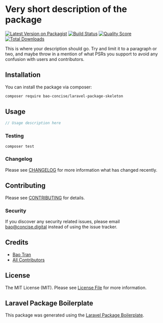 # Very short description of the package

[![Latest Version on Packagist](https://img.shields.io/packagist/v/bao-concise/laravel-package-skeleton.svg?style=flat-square)](https://packagist.org/packages/bao-concise/laravel-package-skeleton)
[![Build Status](https://img.shields.io/travis/bao-concise/laravel-package-skeleton/master.svg?style=flat-square)](https://travis-ci.org/bao-concise/laravel-package-skeleton)
[![Quality Score](https://img.shields.io/scrutinizer/g/bao-concise/laravel-package-skeleton.svg?style=flat-square)](https://scrutinizer-ci.com/g/bao-concise/laravel-package-skeleton)
[![Total Downloads](https://img.shields.io/packagist/dt/bao-concise/laravel-package-skeleton.svg?style=flat-square)](https://packagist.org/packages/bao-concise/laravel-package-skeleton)

This is where your description should go. Try and limit it to a paragraph or two, and maybe throw in a mention of what PSRs you support to avoid any confusion with users and contributors.

## Installation

You can install the package via composer:

```bash
composer require bao-concise/laravel-package-skeleton
```

## Usage

``` php
// Usage description here
```

### Testing

``` bash
composer test
```

### Changelog

Please see [CHANGELOG](CHANGELOG.md) for more information what has changed recently.

## Contributing

Please see [CONTRIBUTING](CONTRIBUTING.md) for details.

### Security

If you discover any security related issues, please email bao@concise.digital instead of using the issue tracker.

## Credits

- [Bao Tran](https://github.com/bao-concise)
- [All Contributors](../../contributors)

## License

The MIT License (MIT). Please see [License File](LICENSE.md) for more information.

## Laravel Package Boilerplate

This package was generated using the [Laravel Package Boilerplate](https://laravelpackageboilerplate.com).